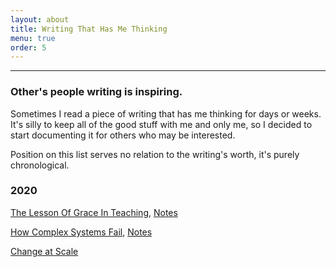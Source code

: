 ```yaml
---
layout: about
title: Writing That Has Me Thinking
menu: true
order: 5
---
```


---

### Other's people writing is inspiring.

Sometimes I read a piece of writing that has me thinking for days or weeks. It's silly to keep all of the good stuff with me and only me, so I decided to start documenting it for others who may be interested.

Position on this list serves no relation to the writing's worth, it's purely chronological.

### 2020

[The Lesson Of Grace In Teaching](http://mathyawp.blogspot.com/2013/01/the-lesson-of-grace-in-teaching.html), [Notes](https://twitter.com/mergesort/status/1343377917334736897)

[How Complex Systems Fail](https://how.complexsystems.fail), [Notes](https://twitter.com/mergesort/status/1330689101583044609)

[Change at Scale](https://www.foureyes.me/post/change-at-scale/)
